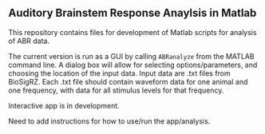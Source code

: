 ## Auditory Brainstem Response Anaylsis in Matlab

This repository contains files for development of Matlab scripts for analysis of ABR data.

The current version is run as a GUI by calling `ABRanalyze` from the MATLAB command line. 
A dialog box will allow for selecting options/parameters, and choosing the location of the input data.
Input data are .txt files from BioSigRZ. Each .txt file should contain waveform data for one animal and one frequency,
with data for all stimulus levels for that frequency. 

Interactive app is in development.

Need to add instructions for how to use/run the app/analysis.
